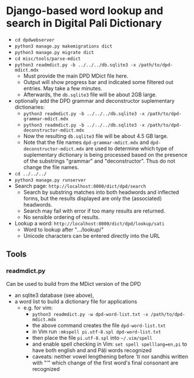 # Django-based word lookup and search in Digital Pali Dictionary

* `cd dpdwebserver`
* `python3 manage.py makemigrations dict`
* `python3 manage.py migrate dict`
* `cd misc/tools/parse-mdict`
* `python3 readmdict.py -b ../../../db.sqlite3 -x /path/to/dpd-mdict.mdx`
  * Must provide the main DPD MDict file here.
  * Output will show progress bar and indicated some filtered out entries. May take a few minutes.
  * Afterwards, the `db.sqlite3` file will be about 2GB large.
* optionally add the DPD grammar and deconstructor suplementary dictionaries:
  * `python3 readmdict.py -b ../../../db.sqlite3 -x /path/to/dpd-grammar-mdict.mdx`
  * `python3 readmdict.py -b ../../../db.sqlite3 -x /path/to/dpd-deconstructor-mdict.mdx`
  * Now the resulting `db.sqlite3` file will be about 4.5 GB large.
  * Note that the file names `dpd-grammar-mdict.mdx` and `dpd-deconstructor-mdict.mdx` are used to determine which type of suplementary dictionary is being processed based on the presence of the substrings "grammar" and "deconstructor".
  Thus do not change the file names.
* `cd ../../../`
* `python3 manage.py runserver`
* Search page: `http://localhost:8000/dict/dpd/search`
  * Search by substring matches into both headwords and inflected forms, but the results displayed are only the (associated) headwords.
  * Search may fail with error if too many results are returned.
  * No sensible ordering of results.
* Lookup a word: `http://localhost:8000/dict/dpd/lookup/sati`
  * Word to lookup after ".../lookup/"
  * Unicode characters can be entered directly into the URL

  
## Tools

### readmdict.py

Can be used to build from the MDict version of the DPD

* an sqlite3 database (see above),
* a word list to build a dictionary file for applications
  * e.g. for vim:
    * `python3 readmdict.py -w dpd-word-list.txt -x /path/to/dpd-mdict.mdx`
    * the above command creates the file `dpd-word-list.txt`
    * in Vim run `:mkspell pi.utf-8.spl dpd-word-list.txt`
    * then place the file `pi.utf-8.spl` into `~/.vim/spell`
    * and enable spell checking in Vim: `set spell spelllang=en,pi` to have both english and and Pāḷi words recognized
    * caveats: neither vowel lengthening before *'ti* nor sandhis written with "'" which change of the first word's final consonant are recognized
